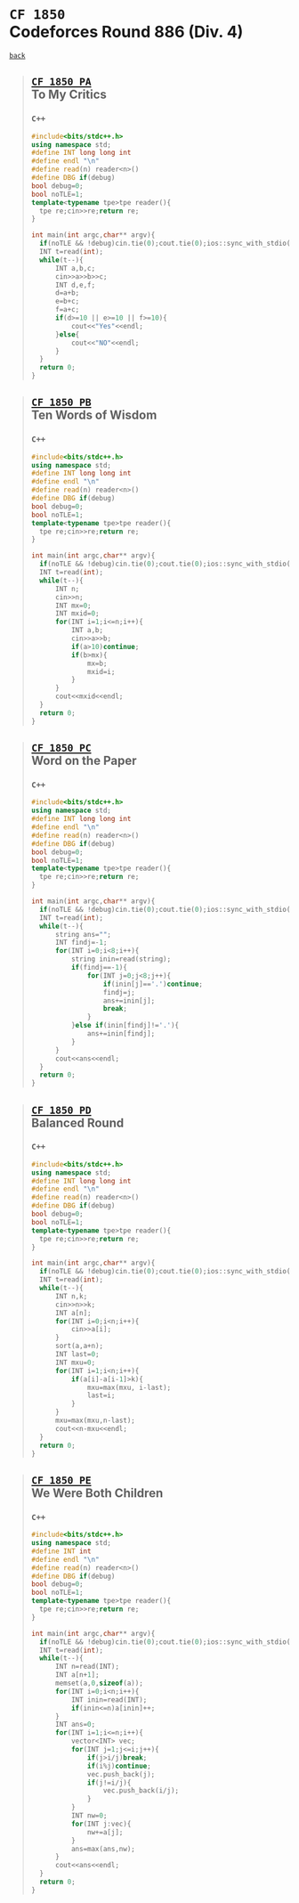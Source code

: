 <link id="style_css" rel="stylesheet" type="text/css" href="/OJ_ans/style.css">

# `CF 1850`<br>Codeforces Round 886 (Div. 4)
[`back`](../)

> ## [`CF 1850 PA`]<br>To My Critics
> [`CF 1850 PA`]: https://codeforces.com/contest/1850/problem/A
> ### `C++`
> ```c++
> #include<bits/stdc++.h>
> using namespace std;
> #define INT long long int
> #define endl "\n"
> #define read(n) reader<n>()
> #define DBG if(debug)
> bool debug=0;
> bool noTLE=1;
> template<typename tpe>tpe reader(){
> 	tpe re;cin>>re;return re;
> }
> 
> int main(int argc,char** argv){
> 	if(noTLE && !debug)cin.tie(0);cout.tie(0);ios::sync_with_stdio(0);
> 	INT t=read(int);
> 	while(t--){
> 		INT a,b,c;
> 		cin>>a>>b>>c;
> 		INT d,e,f;
> 		d=a+b;
> 		e=b+c;
> 		f=a+c;
> 		if(d>=10 || e>=10 || f>=10){
> 			cout<<"Yes"<<endl;
> 		}else{
> 			cout<<"NO"<<endl;
> 		}
> 	}
> 	return 0;
> }
> ```

> ## [`CF 1850 PB`]<br>Ten Words of Wisdom
> [`CF 1850 PB`]: https://codeforces.com/contest/1850/problem/B
> ### `C++`
> ```c++
> #include<bits/stdc++.h>
> using namespace std;
> #define INT long long int
> #define endl "\n"
> #define read(n) reader<n>()
> #define DBG if(debug)
> bool debug=0;
> bool noTLE=1;
> template<typename tpe>tpe reader(){
> 	tpe re;cin>>re;return re;
> }
> 
> int main(int argc,char** argv){
> 	if(noTLE && !debug)cin.tie(0);cout.tie(0);ios::sync_with_stdio(0);
> 	INT t=read(int);
> 	while(t--){
> 		INT n;
> 		cin>>n;
> 		INT mx=0;
> 		INT mxid=0;
> 		for(INT i=1;i<=n;i++){
> 			INT a,b;
> 			cin>>a>>b;
> 			if(a>10)continue;
> 			if(b>mx){
> 				mx=b;
> 				mxid=i;
> 			}
> 		}
> 		cout<<mxid<<endl;
> 	}
> 	return 0;
> }
> ```

> ## [`CF 1850 PC`]<br>Word on the Paper
> [`CF 1850 PC`]: https://codeforces.com/contest/1850/problem/C
> ### `C++`
> ```c++
> #include<bits/stdc++.h>
> using namespace std;
> #define INT long long int
> #define endl "\n"
> #define read(n) reader<n>()
> #define DBG if(debug)
> bool debug=0;
> bool noTLE=1;
> template<typename tpe>tpe reader(){
> 	tpe re;cin>>re;return re;
> }
> 
> int main(int argc,char** argv){
> 	if(noTLE && !debug)cin.tie(0);cout.tie(0);ios::sync_with_stdio(0);
> 	INT t=read(int);
> 	while(t--){
> 		string ans="";
> 		INT findj=-1;
> 		for(INT i=0;i<8;i++){
> 			string inin=read(string);
> 			if(findj==-1){
> 				for(INT j=0;j<8;j++){
> 					if(inin[j]=='.')continue;
> 					findj=j;
> 					ans+=inin[j];
> 					break;
> 				}
> 			}else if(inin[findj]!='.'){
> 				ans+=inin[findj];
> 			}
> 		}
> 		cout<<ans<<endl;
> 	}
> 	return 0;
> }
> ```

> ## [`CF 1850 PD`]<br>Balanced Round
> [`CF 1850 PD`]: https://codeforces.com/contest/1850/problem/D
> ### `C++`
> ```c++
> #include<bits/stdc++.h>
> using namespace std;
> #define INT long long int
> #define endl "\n"
> #define read(n) reader<n>()
> #define DBG if(debug)
> bool debug=0;
> bool noTLE=1;
> template<typename tpe>tpe reader(){
> 	tpe re;cin>>re;return re;
> }
> 
> int main(int argc,char** argv){
> 	if(noTLE && !debug)cin.tie(0);cout.tie(0);ios::sync_with_stdio(0);
> 	INT t=read(int);
> 	while(t--){
> 		INT n,k;
> 		cin>>n>>k;
> 		INT a[n];
> 		for(INT i=0;i<n;i++){
> 			cin>>a[i];
> 		}
> 		sort(a,a+n);
> 		INT last=0;
> 		INT mxu=0;
> 		for(INT i=1;i<n;i++){
> 			if(a[i]-a[i-1]>k){
> 				mxu=max(mxu, i-last);
> 				last=i;
> 			}
> 		}
> 		mxu=max(mxu,n-last);
> 		cout<<n-mxu<<endl;
> 	}
> 	return 0;
> }
> ```

> ## [`CF 1850 PE`]<br>We Were Both Children
> [`CF 1850 PE`]: https://codeforces.com/contest/1850/problem/F
> ### `C++`
> ```c++
> #include<bits/stdc++.h>
> using namespace std;
> #define INT int
> #define endl "\n"
> #define read(n) reader<n>()
> #define DBG if(debug)
> bool debug=0;
> bool noTLE=1;
> template<typename tpe>tpe reader(){
> 	tpe re;cin>>re;return re;
> }
> 
> int main(int argc,char** argv){
> 	if(noTLE && !debug)cin.tie(0);cout.tie(0);ios::sync_with_stdio(0);
> 	INT t=read(int);
> 	while(t--){
> 		INT n=read(INT);
> 		INT a[n+1];
> 		memset(a,0,sizeof(a));
> 		for(INT i=0;i<n;i++){
> 			INT inin=read(INT);
> 			if(inin<=n)a[inin]++;
> 		}
> 		INT ans=0;
> 		for(INT i=1;i<=n;i++){
> 			vector<INT> vec;
> 			for(INT j=1;j<=i;j++){
> 				if(j>i/j)break;
> 				if(i%j)continue;
> 				vec.push_back(j);
> 				if(j!=i/j){
> 					vec.push_back(i/j);
> 				}
> 			}
> 			INT nw=0;
> 			for(INT j:vec){
> 				nw+=a[j];
> 			}
> 			ans=max(ans,nw);
> 		}
> 		cout<<ans<<endl;
> 	}
> 	return 0;
> }
> ```



